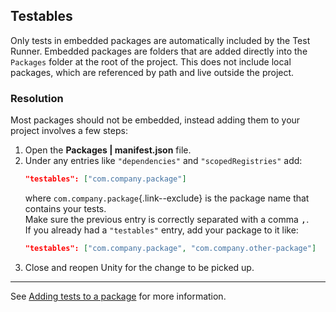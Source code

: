 ## Testables

Only tests in embedded packages are automatically included by the Test Runner. Embedded packages are folders that are added directly into the `Packages` folder at the root of the project. This does not include local packages, which are referenced by path and live outside the project.

### Resolution
Most packages should not be embedded, instead adding them to your project involves a few steps:

1. Open the **Packages | manifest.json** file.
1. Under any entries like `"dependencies"` and `"scopedRegistries"` add:
   ```json
   "testables": ["com.company.package"]
   ```
   where `com.company.package`{.link--exclude} is the package name that contains your tests.  
   Make sure the previous entry is correctly separated with a comma <kbd>,</kbd>.  
   If you already had a `"testables"` entry, add your package to it like:
   ```json
   "testables": ["com.company.package", "com.company.other-package"]
   ```
1. Close and reopen Unity for the change to be picked up.

---

See [Adding tests to a package](https://docs.unity3d.com/Manual/cus-tests.html) for more information.